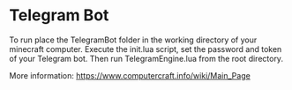 # Telegram Bot

To run place the TelegramBot folder in the working directory of your minecraft computer. Execute the init.lua script, set the password and token of your Telegram bot. Then run TelegramEngine.lua from the root directory.

More information: https://www.computercraft.info/wiki/Main_Page
